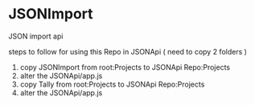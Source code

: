 # JSONImport
JSON import api



steps to follow for using this Repo in JSONApi ( need to copy 2 folders )

1.  copy JSONImport from root:Projects to JSONApi Repo:Projects
2.  alter the JSONApi/app.js
3.  copy Tally from root:Projects to JSONApi Repo:Projects
4.  alter the JSONApi/app.js

